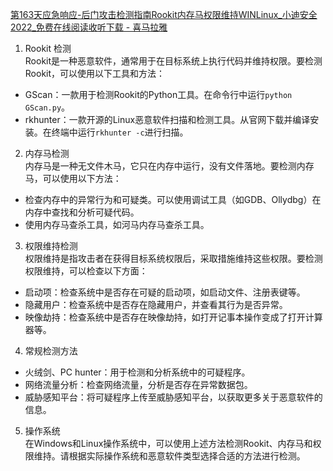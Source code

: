 [第163天应急响应-后门攻击检测指南Rookit内存马权限维持WINLinux\_小迪安全2022\_免费在线阅读收听下载 - 喜马拉雅](https://www.ximalaya.com/sound/689088685)

1. Rookit 检测  
Rookit是一种恶意软件，通常用于在目标系统上执行代码并维持权限。要检测Rookit，可以使用以下工具和方法：  
- GScan：一款用于检测Rookit的Python工具。在命令行中运行`python GScan.py`。  
- rkhunter：一款开源的Linux恶意软件扫描和检测工具。从官网下载并编译安装。在终端中运行`rkhunter -c`进行扫描。  
2. 内存马检测  
内存马是一种无文件木马，它只在内存中运行，没有文件落地。要检测内存马，可以使用以下方法：  
- 检查内存中的异常行为和可疑类。可以使用调试工具（如GDB、Ollydbg）在内存中查找和分析可疑代码。  
- 使用内存马查杀工具，如河马内存马查杀工具。  
3. 权限维持检测  
权限维持是指攻击者在获得目标系统权限后，采取措施维持这些权限。要检测权限维持，可以检查以下方面：  
- 启动项：检查系统中是否存在可疑的启动项，如启动文件、注册表键等。  
- 隐藏用户：检查系统中是否存在隐藏用户，并查看其行为是否异常。  
- 映像劫持：检查系统中是否存在映像劫持，如打开记事本操作变成了打开计算器等。  
4. 常规检测方法  
- 火绒剑、PC hunter：用于检测和分析系统中的可疑程序。  
- 网络流量分析：检查网络流量，分析是否存在异常数据包。  
- 威胁感知平台：将可疑程序上传至威胁感知平台，以获取更多关于恶意软件的信息。  
5. 操作系统  
在Windows和Linux操作系统中，可以使用上述方法检测Rookit、内存马和权限维持。请根据实际操作系统和恶意软件类型选择合适的方法进行检测。